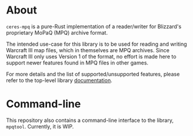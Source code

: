 # About

`ceres-mpq` is a pure-Rust implementation of a reader/writer for Blizzard's proprietary MoPaQ (MPQ) archive format.

The intended use-case for this library is to be used for reading and writing Warcraft III map files, which in themselves are MPQ archives. Since Warcraft III only uses Version 1 of the format, no effort is made here to support newer features found in MPQ files in other games.

For more details and the list of supported/unsupported features, please refer to the top-level library [documentation](https://docs.rs/ceres-mpq).

# Command-line

This repository also contains a command-line interface to the library, `mpqtool`. Currently, it is WIP.